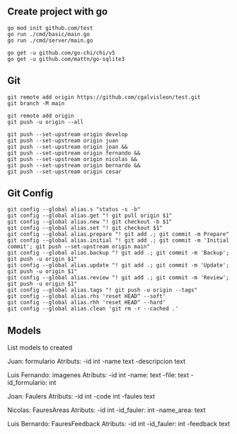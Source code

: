 ## Create project with go

```
go mod init github.com/test
go run ./cmd/basic/main.go
go run ./cmd/server/main.go

go get -u github.com/go-chi/chi/v5
go get -u github.com/mattn/go-sqlite3
```

## Git

```
git remote add origin https://github.com/cgalvisleon/test.git
git branch -M main

git remote add origin
git push -u origin --all

git push --set-upstream origin develop
git push --set-upstream origin juan
git push --set-upstream origin joan &&
git push --set-upstream origin fernando &&
git push --set-upstream origin nicolas &&
git push --set-upstream origin bernardo &&
git push --set-upstream origin cesar
```

## Git Config

```
git config --global alias.s "status -s -b"
git config --global alias.get "! git pull origin $1"
git config --global alias.new "! git checkout -b $1"
git config --global alias.set "! git checkout $1"
git config --global alias.prepare "! git add .; git commit -m Prepare"
git config --global alias.initial "! git add .; git commit -m 'Initial commit'; git push --set-upstream origin main"
git config --global alias.backup "! git add .; git commit -m 'Backup'; git push -u origin $1"
git config --global alias.update "! git add .; git commit -m 'Update'; git push -u origin $1"
git config --global alias.review "! git add .; git commit -m 'Review'; git push -u origin $1"
git config --global alias.tags "! git push -u origin --tags"
git config --global alias.rhs 'reset HEAD^ --soft'
git config --global alias.rhh 'reset HEAD^ --hard'
git config --global alias.clean 'git rm -r --cached .'
```

## Models

List models to created

Juan: formulario
Atributs:
-id int
-name text
-descripcion text

Luis Fernando: imagenes
Atributs:
-id int
-name: text
-file: text
-id_formulario: int

Joan: Faulers
Atributs:
-id int
-code int
-faules text

Nicolas: FauresAreas
Atributs:
-id int
-id_fauler: int
-name_area: text

Luis Bernardo: FauresFeedback
Atributs:
-id int
-id_fauler: int
-feedback text
